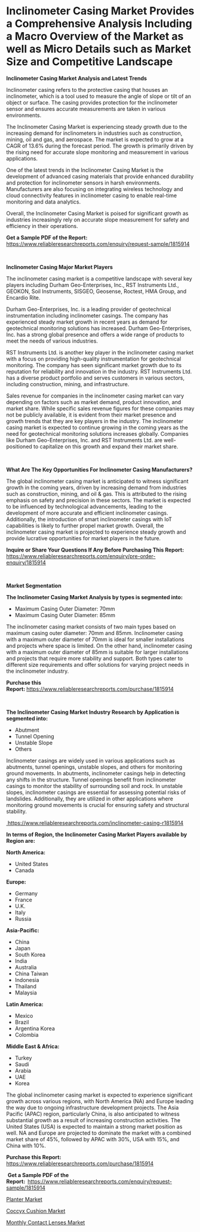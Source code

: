 <p><h1>Inclinometer Casing Market Provides a Comprehensive Analysis Including a Macro Overview of the Market as well as Micro Details such as Market Size and Competitive Landscape</h1></p><p><strong>Inclinometer Casing Market Analysis and Latest Trends</strong></p>
<p><p>Inclinometer casing refers to the protective casing that houses an inclinometer, which is a tool used to measure the angle of slope or tilt of an object or surface. The casing provides protection for the inclinometer sensor and ensures accurate measurements are taken in various environments.</p><p>The Inclinometer Casing Market is experiencing steady growth due to the increasing demand for inclinometers in industries such as construction, mining, oil and gas, and aerospace. The market is expected to grow at a CAGR of 13.6% during the forecast period. The growth is primarily driven by the rising need for accurate slope monitoring and measurement in various applications.</p><p>One of the latest trends in the Inclinometer Casing Market is the development of advanced casing materials that provide enhanced durability and protection for inclinometer sensors in harsh environments. Manufacturers are also focusing on integrating wireless technology and cloud connectivity features in inclinometer casing to enable real-time monitoring and data analytics.</p><p>Overall, the Inclinometer Casing Market is poised for significant growth as industries increasingly rely on accurate slope measurement for safety and efficiency in their operations.</p></p>
<p><strong>Get a Sample PDF of the Report:&nbsp;</strong> <a href="https://www.reliableresearchreports.com/enquiry/request-sample/1815914">https://www.reliableresearchreports.com/enquiry/request-sample/1815914</a></p>
<p>&nbsp;</p>
<p><strong>Inclinometer Casing Major Market Players</strong></p>
<p><p>The inclinometer casing market is a competitive landscape with several key players including Durham Geo-Enterprises, Inc., RST Instruments Ltd., GEOKON, Soil Instruments, SISGEO, Geosense, Roctest, HMA Group, and Encardio Rite.</p><p>Durham Geo-Enterprises, Inc. is a leading provider of geotechnical instrumentation including inclinometer casings. The company has experienced steady market growth in recent years as demand for geotechnical monitoring solutions has increased. Durham Geo-Enterprises, Inc. has a strong global presence and offers a wide range of products to meet the needs of various industries.</p><p>RST Instruments Ltd. is another key player in the inclinometer casing market with a focus on providing high-quality instrumentation for geotechnical monitoring. The company has seen significant market growth due to its reputation for reliability and innovation in the industry. RST Instruments Ltd. has a diverse product portfolio and serves customers in various sectors, including construction, mining, and infrastructure.</p><p>Sales revenue for companies in the inclinometer casing market can vary depending on factors such as market demand, product innovation, and market share. While specific sales revenue figures for these companies may not be publicly available, it is evident from their market presence and growth trends that they are key players in the industry. The inclinometer casing market is expected to continue growing in the coming years as the need for geotechnical monitoring solutions increases globally. Companies like Durham Geo-Enterprises, Inc. and RST Instruments Ltd. are well-positioned to capitalize on this growth and expand their market share.</p></p>
<p>&nbsp;</p>
<p><strong>What Are The Key Opportunities For Inclinometer Casing Manufacturers?</strong></p>
<p><p>The global inclinometer casing market is anticipated to witness significant growth in the coming years, driven by increasing demand from industries such as construction, mining, and oil & gas. This is attributed to the rising emphasis on safety and precision in these sectors. The market is expected to be influenced by technological advancements, leading to the development of more accurate and efficient inclinometer casings. Additionally, the introduction of smart inclinometer casings with IoT capabilities is likely to further propel market growth. Overall, the inclinometer casing market is projected to experience steady growth and provide lucrative opportunities for market players in the future.</p></p>
<p><strong>Inquire or Share Your Questions If Any Before Purchasing This Report:</strong> <a href="https://www.reliableresearchreports.com/enquiry/pre-order-enquiry/1815914">https://www.reliableresearchreports.com/enquiry/pre-order-enquiry/1815914</a></p>
<p>&nbsp;</p>
<p><strong>Market Segmentation</strong></p>
<p><strong>The Inclinometer Casing Market Analysis by types is segmented into:</strong></p>
<p><ul><li>Maximum Casing Outer Diameter: 70mm</li><li>Maximum Casing Outer Diameter: 85mm</li></ul></p>
<p><p>The inclinometer casing market consists of two main types based on maximum casing outer diameter: 70mm and 85mm. Inclinometer casing with a maximum outer diameter of 70mm is ideal for smaller installations and projects where space is limited. On the other hand, inclinometer casing with a maximum outer diameter of 85mm is suitable for larger installations and projects that require more stability and support. Both types cater to different size requirements and offer solutions for varying project needs in the inclinometer industry.</p></p>
<p><strong>Purchase this Report:&nbsp;</strong><a href="https://www.reliableresearchreports.com/purchase/1815914">https://www.reliableresearchreports.com/purchase/1815914</a></p>
<p>&nbsp;</p>
<p><strong>The Inclinometer Casing Market Industry Research by Application is segmented into:</strong></p>
<p><ul><li>Abutment</li><li>Tunnel Opening</li><li>Unstable Slope</li><li>Others</li></ul></p>
<p><p>Inclinometer casings are widely used in various applications such as abutments, tunnel openings, unstable slopes, and others for monitoring ground movements. In abutments, inclinometer casings help in detecting any shifts in the structure. Tunnel openings benefit from inclinometer casings to monitor the stability of surrounding soil and rock. In unstable slopes, inclinometer casings are essential for assessing potential risks of landslides. Additionally, they are utilized in other applications where monitoring ground movements is crucial for ensuring safety and structural stability.</p></p>
<p><a href="https://www.reliableresearchreports.com/inclinometer-casing-r1815914">&nbsp;https://www.reliableresearchreports.com/inclinometer-casing-r1815914</a></p>
<p><strong>In terms of Region, the Inclinometer Casing Market Players available by Region are:</strong></p>
<p>
    <p> <strong> North America: </strong>
        <ul>
            <li>United States</li>
            <li>Canada</li>
        </ul>
        </p> 
    <p> <strong> Europe: </strong>
        <ul>
            <li>Germany</li>
            <li>France</li>
            <li>U.K.</li>
            <li>Italy</li>
            <li>Russia</li>
        </ul>
        </p> 
    <p> <strong> Asia-Pacific: </strong>
        <ul>
            <li>China</li>
            <li>Japan</li>
            <li>South Korea</li>
            <li>India</li>
            <li>Australia</li>
            <li>China Taiwan</li>
            <li>Indonesia</li>
            <li>Thailand</li>
            <li>Malaysia</li>
        </ul>
        </p> 
    <p> <strong> Latin America: </strong>
        <ul>
            <li>Mexico</li>
            <li>Brazil</li>
            <li>Argentina Korea</li>
            <li>Colombia</li>
        </ul>
        </p> 
    <p> <strong> Middle East & Africa: </strong>
        <ul>
            <li>Turkey</li>
            <li>Saudi</li>
            <li>Arabia</li>
            <li>UAE</li>
            <li>Korea</li>
        </ul>
    </p>
    </p>
<p><p>The global inclinometer casing market is expected to experience significant growth across various regions, with North America (NA) and Europe leading the way due to ongoing infrastructure development projects. The Asia Pacific (APAC) region, particularly China, is also anticipated to witness substantial growth as a result of increasing construction activities. The United States (USA) is expected to maintain a strong market position as well. NA and Europe are projected to dominate the market with a combined market share of 45%, followed by APAC with 30%, USA with 15%, and China with 10%.</p></p>
<p><strong>Purchase this Report: </strong><a href="https://www.reliableresearchreports.com/purchase/1815914">https://www.reliableresearchreports.com/purchase/1815914</a></p>
<p>&nbsp;<strong>Get a Sample PDF of the Report:&nbsp;&nbsp;</strong><a href="https://www.reliableresearchreports.com/enquiry/request-sample/1815914">https://www.reliableresearchreports.com/enquiry/request-sample/1815914</a></p>
<p><strong></strong></p>
<p><p><a href="https://www.linkedin.com/pulse/planter-market-trends-forecast-competitive-analysis-2031-cgsbf?trackingId=USgIUw%2FwO3VwY1eJcmRD2A%3D%3D">Planter Market</a></p><p><a href="https://www.linkedin.com/pulse/coccyx-cushion-market-key-successful-business-strategy-wdycc?trackingId=Ghm5FsraDkwORwSlMHcn9w%3D%3D">Coccyx Cushion Market</a></p><p><a href="https://www.linkedin.com/pulse/monthly-contact-lenses-market-outlook-industry-overview-forecast-tkxbf?trackingId=Ift71wUHX3e%2ByQbtXsW1rA%3D%3D">Monthly Contact Lenses Market</a></p></p>